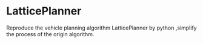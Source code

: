 # LatticePlanner
Reproduce the vehicle planning algorithm LatticePlanner by python ,simplify the process of the origin algorithm.

